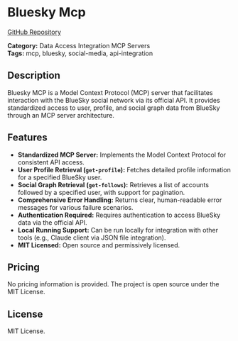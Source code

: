 # Bluesky Mcp

[GitHub Repository](https://github.com/berlinbra/bluesky-mcp)

**Category:** Data Access Integration MCP Servers  
**Tags:** mcp, bluesky, social-media, api-integration

## Description
Bluesky MCP is a Model Context Protocol (MCP) server that facilitates interaction with the BlueSky social network via its official API. It provides standardized access to user, profile, and social graph data from BlueSky through an MCP server architecture.

## Features
- **Standardized MCP Server:** Implements the Model Context Protocol for consistent API access.
- **User Profile Retrieval (`get-profile`):** Fetches detailed profile information for a specified BlueSky user.
- **Social Graph Retrieval (`get-follows`):** Retrieves a list of accounts followed by a specified user, with support for pagination.
- **Comprehensive Error Handling:** Returns clear, human-readable error messages for various failure scenarios.
- **Authentication Required:** Requires authentication to access BlueSky data via the official API.
- **Local Running Support:** Can be run locally for integration with other tools (e.g., Claude client via JSON file integration).
- **MIT Licensed:** Open source and permissively licensed.

## Pricing
No pricing information is provided. The project is open source under the MIT License.

## License
MIT License.
